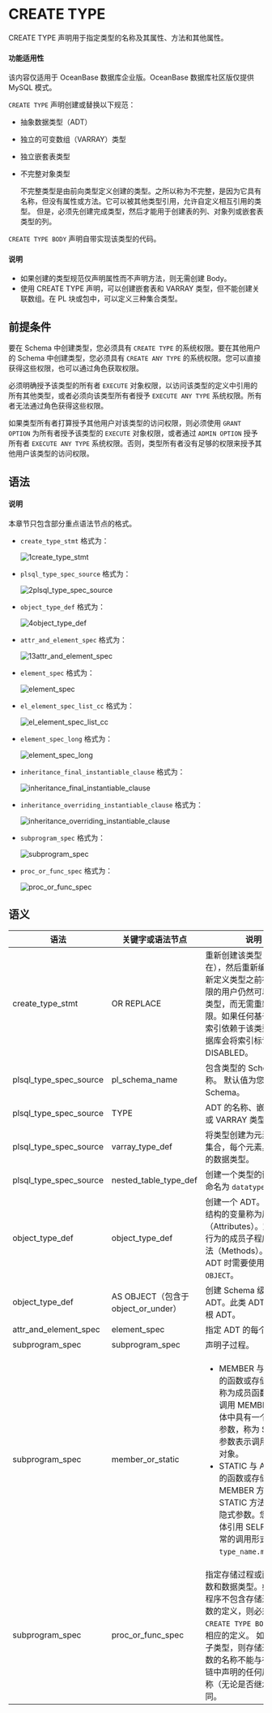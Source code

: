 CREATE TYPE 
================================

CREATE TYPE 声明用于指定类型的名称及其属性、方法和其他属性。

  <main id="notice" >
    <h4>功能适用性</h4>
    <p>该内容仅适用于 OceanBase 数据库企业版。OceanBase 数据库社区版仅提供 MySQL 模式。</p>
  </main>

`CREATE TYPE` 声明创建或替换以下规范：

* 抽象数据类型（ADT）

  

* 独立的可变数组（VARRAY）类型

  

* 独立嵌套表类型

  

* 不完整对象类型

  不完整类型是由前向类型定义创建的类型。之所以称为不完整，是因为它具有名称，但没有属性或方法。它可以被其他类型引用，允许自定义相互引用的类型。 但是，必须先创建完成类型，然后才能用于创建表的列、对象列或嵌套表类型的列。
  




`CREATE TYPE BODY` 声明自带实现该类型的代码。

  <main id="notice" type='explain'>
    <h4>说明</h4>
    <ul>
    <li>如果创建的类型规范仅声明属性而不声明方法，则无需创建 Body。</li>
    <li>使用 CREATE TYPE 声明，可以创建嵌套表和 VARRAY 类型，但不能创建关联数组。在 PL 块或包中，可以定义三种集合类型。</li>
    </ul>
  </main>

  




前提条件 
-------------------------

要在 Schema 中创建类型，您必须具有 `CREATE TYPE` 的系统权限。要在其他用户的 Schema 中创建类型，您必须具有 `CREATE ANY TYPE` 的系统权限。您可以直接获得这些权限，也可以通过角色获取权限。

必须明确授予该类型的所有者 `EXECUTE` 对象权限，以访问该类型的定义中引用的所有其他类型，或者必须向该类型所有者授予 `EXECUTE ANY TYPE` 系统权限。所有者无法通过角色获得这些权限。

如果类型所有者打算授予其他用户对该类型的访问权限，则必须使用 `GRANT OPTION` 为所有者授予该类型的 `EXECUTE` 对象权限，或者通过 `ADMIN OPTION` 授予所有者 `EXECUTE ANY TYPE` 系统权限。否则，类型所有者没有足够的权限来授予其他用户该类型的访问权限。

语法 
-----------------------

  <main id="notice" type='explain'>
    <h4>说明</h4>
    <p>本章节只包含部分重点语法节点的格式。</p>
  </main>

* `create_type_stmt` 格式为：

  ![1create_type_stmt](https://help-static-aliyun-doc.aliyuncs.com/assets/img/zh-CN/2367664161/p244921.png)
  


* `plsql_type_spec_source` 格式为：

  ![2plsql_type_spec_source](https://help-static-aliyun-doc.aliyuncs.com/assets/img/zh-CN/2367664161/p244922.png)
  



* `object_type_def` 格式为：

  ![4object_type_def](https://help-static-aliyun-doc.aliyuncs.com/assets/img/zh-CN/2367664161/p244926.png)
  


* `attr_and_element_spec` 格式为：

  ![13attr_and_element_spec](https://help-static-aliyun-doc.aliyuncs.com/assets/img/zh-CN/9022484161/p244959.png)
  

* `element_spec` 格式为：

  ![element_spec](https://help-static-aliyun-doc.aliyuncs.com/assets/img/zh-CN/9022484161/p244987.png)
  

* `el_element_spec_list_cc` 格式为：

  ![el_element_spec_list_cc](https://help-static-aliyun-doc.aliyuncs.com/assets/img/zh-CN/9022484161/p244988.png)
  

* `element_spec_long` 格式为：

  ![element_spec_long](https://help-static-aliyun-doc.aliyuncs.com/assets/img/zh-CN/0122484161/p244989.png)
  

* `inheritance_final_instantiable_clause` 格式为：

  ![inheritance_final_instantiable_clause](https://help-static-aliyun-doc.aliyuncs.com/assets/img/zh-CN/0122484161/p244995.png)
  

* `inheritance_overriding_instantiable_clause` 格式为：

  ![inheritance_overriding_instantiable_clause](https://help-static-aliyun-doc.aliyuncs.com/assets/img/zh-CN/0122484161/p244999.png)
  

* `subprogram_spec` 格式为：

  ![subprogram_spec](https://help-static-aliyun-doc.aliyuncs.com/assets/img/zh-CN/0122484161/p245004.png)
  

* `proc_or_func_spec` 格式为：

  ![proc_or_func_spec](https://help-static-aliyun-doc.aliyuncs.com/assets/img/zh-CN/1881925161/p247330.png)
  






语义 
-----------------------



|           语法           |            关键字或语法节点            |                                                                                                                                                           说明                                                                                                                                                            |
|------------------------|--------------------------------|-------------------------------------------------------------------------------------------------------------------------------------------------------------------------------------------------------------------------------------------------------------------------------------------------------------------------|
| create_type_stmt       | OR REPLACE                     | 重新创建该类型（如果存在），然后重新编译。 在重新定义类型之前被授予权限的用户仍然可以访问该类型，而无需重新获得权限。如果任何基于函数的索引依赖于该类型，则数据库会将索引标记为 DISABLED。                                                                                                                                                                                                      |
| plsql_type_spec_source | pl_schema_name                 | 包含类型的 Schema 的名称。 默认值为您的 Schema。                                                                                                                                                                                                                                                                                        |
| plsql_type_spec_source | TYPE                           | ADT 的名称、嵌套表类型或 VARRAY 类型。                                                                                                                                                                                                                                                                                               |
| plsql_type_spec_source | varray_type_def                | 将类型创建为元素的有序集合，每个元素具有相同的数据类型。                                                                                                                                                                                                                                                                                            |
| plsql_type_spec_source | nested_table_type_def          | 创建一个类型的嵌套表，命名为 `datatype`。                                                                                                                                                                                                                                                                                              |
| object_type_def        | object_type_def                | 创建一个 ADT。形成数据结构的变量称为属性（Attributes）。定义 ADT 行为的成员子程序称为方法（Methods）。 创建 ADT 时需要使用关键字 `AS OBJECT`。                                                                                                                                                                                                           |
| object_type_def        | AS OBJECT（包含于 object_or_under） | 创建 Schema 级别的 ADT。此类 ADT 有时称为根 ADT。                                                                                                                                                                                                                                                                                     |
| attr_and_element_spec  | element_spec                   | 指定 ADT 的每个属性。                                                                                                                                                                                                                                                                                                           |
| subprogram_spec        | subprogram_spec                | 声明子过程。                                                                                                                                                                                                                                                                                                                  |
| subprogram_spec        | member_or_static               | <ul><li> MEMBER 与 ADT 关联的函数或存储过程，被称为成员函数。通常，调用 MEMBER 方法主体中具有一个隐式第一参数，称为 SELF 。该参数表示调用该方法的对象。   </li><li> STATIC 与 ADT 关联的函数或存储过程。与 MEMBER 方法不同，STATIC 方法没有任何隐式参数。您无法在主体引用 SELF。它们通常的调用形式为 `type_name.method()`。 </li></ul>   |
| subprogram_spec        | proc_or_func_spec              | 指定存储过程或函数的参数和数据类型。如果此子程序不包含存储过程或函数的定义，则必须通过 `CREATE TYPE BODY`命令做相应的定义。 如果要创建子类型，则存储过程或函数的名称不能与在超类型链中声明的任何属性的名称（无论是否继承）相同。                                                                                                                                                                               |



